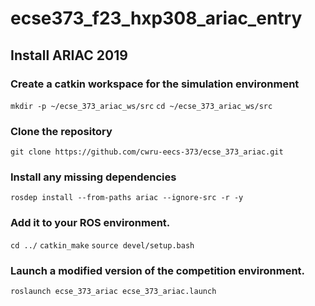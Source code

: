 # ecse373_f23_hxp308_ariac_entry
## Install ARIAC 2019
### Create a catkin workspace for the simulation environment
`mkdir -p ~/ecse_373_ariac_ws/src`
`cd ~/ecse_373_ariac_ws/src`
### Clone the repository
`git clone https://github.com/cwru-eecs-373/ecse_373_ariac.git`
### Install any missing dependencies
`rosdep install --from-paths ariac --ignore-src -r -y`
### Add it to your ROS environment.
`cd ../`
`catkin_make`
`source devel/setup.bash`
### Launch a modified version of the competition environment.
`roslaunch ecse_373_ariac ecse_373_ariac.launch`


